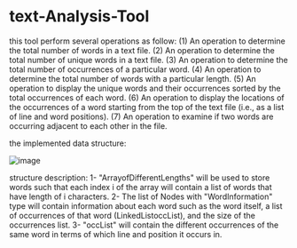 # text-Analysis-Tool

this tool perform several operations as follow:
(1) An operation to determine the total number of words in a text file.
(2) An operation to determine the total number of unique words in a text file.
(3) An operation to determine the total number of occurrences of a particular word.
(4) An operation to determine the total number of words with a particular length.
(5) An operation to display the unique words and their occurrences sorted by the total occurrences of each word.
(6) An operation to display the locations of the occurrences of a word starting from the top of the text file (i.e., as a list of line and word positions). 
(7) An operation to examine if two words are occurring adjacent to each other in the file.


the implemented data structure:

![image](https://github.com/Lujain-M02/text-Analysis-Tool/assets/119123675/918d0c4b-6663-4a6f-91b0-291b2da45971)

structure description:
1- "ArrayofDifferentLengths" will be used to store words such that each index i of the array will contain a list of words that have length of i characters. 
2- The list of Nodes with "WordInformation" type will contain information about each word such as the word itself, a list of occurrences of that word (LinkedList<WordOccurrence>occList), and the size of the occurrences list.
3- "occList" will contain the different occurrences of the same word in terms of which line and position it occurs in.
